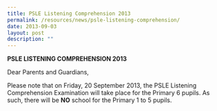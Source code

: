 ```yaml
---
title: PSLE Listening Comprehension 2013
permalink: /resources/news/psle-listening-comprehension/
date: 2013-09-03
layout: post
description: ""
---
```

**PSLE LISTENING COMPREHENSION 2013**

Dear Parents and Guardians,

Please note that on Friday, 20 September 2013, the PSLE Listening Comprehension Examination will take place for the Primary 6 pupils. As such, there will be **NO** school for the Primary 1 to 5 pupils.